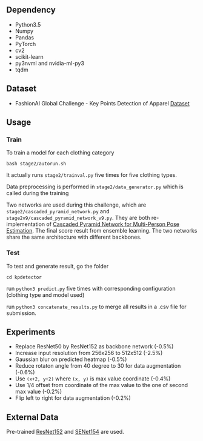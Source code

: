 ## Dependency

- Python3.5
- Numpy
- Pandas
- PyTorch
- cv2
- scikit-learn
- py3nvml and nvidia-ml-py3
- tqdm

## Dataset
- FashionAI Global Challenge - Key Points Detection of Apparel [Dataset](https://tianchi.aliyun.com/competition/information.htm?spm=5176.11165261.5678.2.34b72ec5iFguTn&raceId=231648&_lang=en_US)

## Usage

### Train

To train a model for each clothing category

```bash stage2/autorun.sh```

It actually runs ```stage2/trainval.py``` five times for five clothing types.

Data preprocessing is performed in ```stage2/data_generator.py``` which is called during the training

Two networks are used during this challenge, which are ```stage2/cascaded_pyramid_network.py``` and ```stage2v9/cascaded_pyramid_network_v9.py```. They are both re-implementation of [Cascaded Pyramid Network for Multi-Person Pose Estimation](https://arxiv.org/abs/1711.07319). The final score result from ensemble learning. The two networks share the same architecture with different backbones.

### Test

To test and generate result, go the folder

```cd kpdetector```

run ```python3 predict.py``` five times with corresponding configuration (clothing type and model used)

run ```python3 concatenate_results.py``` to merge all results in a .csv file for submission.

## Experiments
- Replace ResNet50 by ResNet152 as backbone network (-0.5%)
- Increase input resolution from 256x256 to 512x512 (-2.5%)
- Gaussian blur on predicted heatmap (-0.5%)
- Reduce rotaton angle from 40 degree to 30 for data augmentation (-0.6%)
- Use ```(x+2, y+2)``` where ```(x, y)``` is max value coordinate (-0.4%)
- Use 1/4 offset from coordinate of the max value to the one of second max value (-0.2%)
- Flip left to right for data augmentation (-0.2%)

## External Data

Pre-trained [ResNet152](https://github.com/pytorch/vision/blob/master/torchvision/models/resnet.py) and [SENet154](https://github.com/Cadene/pretrained-models.pytorch/blob/master/pretrainedmodels/models/senet.py)  are used.